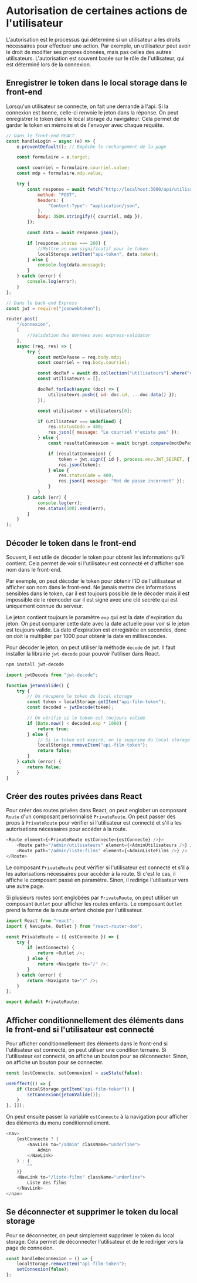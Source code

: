 # Autorisation de certaines actions de l'utilisateur

L'autorisation est le processus qui détermine si un utilisateur a les droits nécessaires pour effectuer une action. Par exemple, un utilisateur peut avoir le droit de modifier ses propres données, mais pas celles des autres utilisateurs. L'autorisation est souvent basée sur le rôle de l'utilisateur, qui est déterminé lors de la connexion.

## Enregistrer le token dans le local storage dans le front-end

Lorsqu'un utilisateur se connecte, on fait une demande à l'api. Si la connexion est bonne, celle-ci renvoie le jeton dans la réponse. On peut enregistrer le token dans le local storage du navigateur. Cela permet de garder le token en mémoire et de l'envoyer avec chaque requête.

```javascript
// Dans le front-end REACT
const handleLogin = async (e) => {
    e.preventDefault(); // Empêche le rechargement de la page

    const formulaire = e.target;

    const courriel = formulaire.courriel.value;
    const mdp = formulaire.mdp.value;

    try {
        const response = await fetch("http://localhost:3000/api/utilisateurs/connexion", {
            method: "POST",
            headers: {
                "Content-Type": "application/json",
            },
            body: JSON.stringify({ courriel, mdp }),
        });

        const data = await response.json();

        if (response.status === 200) {
            //Mettre un nom significatif pour le token
            localStorage.setItem("api-token", data.token);
        } else {
            console.log(data.message);
        }
    } catch (error) {
        console.log(error);
    }
};
```

```javascript
// Dans le back-end Express
const jwt = require("jsonwebtoken");

router.post(
    "/connexion",
    [
        //Validation des données avec express-validator
    ],
    async (req, res) => {
        try {
            const motDePasse = req.body.mdp;
            const courriel = req.body.courriel;

            const docRef = await db.collection("utilisateurs").where("courriel", "==", courriel).get();
            const utilisateurs = [];

            docRef.forEach(async (doc) => {
                utilisateurs.push({ id: doc.id, ...doc.data() });
            });

            const utilisateur = utilisateurs[0];

            if (utilisateur === undefined) {
                res.statusCode = 400;
                res.json({ message: "Le courriel n'existe pas" });
            } else {
                const resultatConnexion = await bcrypt.compare(motDePasse, utilisateur.mdp);

                if (resultatConnexion) {
                    token = jwt.sign({ id }, process.env.JWT_SECRET, { expiresIn: "1d" });
                    res.json(token);
                } else {
                    res.statusCode = 400;
                    res.json({ message: "Mot de passe incorrect" });
                }
            }
        } catch (err) {
            console.log(err);
            res.status(500).send(err);
        }
    }
);
```

## Décoder le token dans le front-end

Souvent, il est utile de décoder le token pour obtenir les informations qu'il contient. Cela permet de voir si l'utilisateur est connecté et d'afficher son nom dans le front-end.

Par exemple, on peut décoder le token pour obtenir l'ID de l'utilisateur et afficher son nom dans le front-end. Ne jamais mettre des informations sensibles dans le token, car il est toujours possible de le décoder mais il est impossible de le réencoder car il est signé avec une clé secrète qui est uniquement connue du serveur.

Le jeton contient toujours le paramètre `exp` qui est la date d'expiration du jeton. On peut comparer cette date avec la date actuelle pour voir si le jeton est toujours valide. La date d'expiration est enregistrée en secondes, donc on doit la multiplier par 1000 pour obtenir la date en millisecondes.

Pour décoder le jeton, on peut utiliser la méthode `decode` de jwt. Il faut installer la librairie `jwt-decode` pour pouvoir l'utiliser dans React.

```bash
npm install jwt-decode
```

```javascript
import jwtDecode from "jwt-decode";

function jetonValide() {
    try {
        // On récupère le token du local storage
        const token = localStorage.getItem("api-film-token");
        const decoded = jwtDecode(token);

        // On vérifie si le token est toujours valide
        if (Date.now() < decoded.exp * 1000) {
            return true;
        } else {
            // Si le token est expiré, on le supprime du local storage
            localStorage.removeItem("api-film-token");
            return false;
        }
    } catch (error) {
        return false;
    }
}
```

## Créer des routes privées dans React

Pour créer des routes privées dans React, on peut englober un composant `Route` d'un composant personnalisé `PrivateRoute`. On peut passer des props à `PrivateRoute` pour vérifier si l'utilisateur est connecté et s'il a les autorisations nécessaires pour accéder à la route.

```javascript
<Route element={<PrivateRoute estConnecte={estConnecte} />}>
    <Route path="/admin/utilisateurs" element={<AdminUtilisateurs />} />
    <Route path="/admin/liste-films" element={<AdminListeFilms />} />
</Route>
```

Le composant `PrivateRoute` peut vérifier si l'utilisateur est connecté et s'il a les autorisations nécessaires pour accéder à la route. Si c'est le cas, il affiche le composant passé en paramètre. Sinon, il redirige l'utilisateur vers une autre page.

Si plusieurs routes sont englobées par `PrivateRoute`, on peut utiliser un composant `Outlet` pour afficher les routes enfants. Le composant `Outlet` prend la forme de la route enfant choisie par l'utilisateur.

```javascript
import React from "react";
import { Navigate, Outlet } from "react-router-dom";

const PrivateRoute = ({ estConnecte }) => {
    try {
        if (estConnecte) {
            return <Outlet />;
        } else {
            return <Navigate to="/" />;
        }
    } catch (error) {
        return <Navigate to="/" />;
    }
};

export default PrivateRoute;
```

## Afficher conditionnellement des éléments dans le front-end si l'utilisateur est connecté

Pour afficher conditionnellement des éléments dans le front-end si l'utilisateur est connecté, on peut utiliser une condition ternaire. Si l'utilisateur est connecté, on affiche un bouton pour se déconnecter. Sinon, on affiche un bouton pour se connecter.

```javascript
const [estConnecte, setConnexion] = useState(false);

useEffect(() => {
    if (localStorage.getItem("api-film-token")) {
        setConnexion(jetonValide());
    }
}, []);
```

On peut ensuite passer la variable `estConnecte` à la navigation pour afficher des éléments du menu conditionnellement.

```javascript
<nav>
    {estConnecte ? (
        <NavLink to="/admin" className="underline">
            Admin
        </NavLink>
    ) : (
        ""
    )}
    <NavLink to="/liste-films" className="underline">
        Liste des films
    </NavLink>
</nav>
```

## Se déconnecter et supprimer le token du local storage

Pour se déconnecter, on peut simplement supprimer le token du local storage. Cela permet de déconnecter l'utilisateur et de le rediriger vers la page de connexion.

```javascript
const handleDeconnexion = () => {
    localStorage.removeItem("api-film-token");
    setConnexion(false);
};
```
